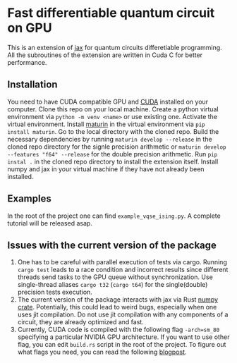 # Fast differentiable quantum circuit on GPU

This is an extension of [jax](https://github.com/google/jax) for quantum circuits differetiable programming. All the subroutines of the extension are written in Cuda C for better performance.

## Installation
You need to have CUDA compatible GPU and [CUDA](https://developer.nvidia.com/cuda-downloads) installed on your computer. Clone this repo on your local machine. Create a python virtual environment via
`python -m venv <name>` or use existing one. Activate the virtual environment. Install [maturin](https://maturin.rs/) in the virtual environment via `pip install maturin`. Go to the local directory with the cloned repo. Build the necessary dependencies by running `maturin develop --release` in the cloned repo directory for the signle precision arithmetic or `maturin develop --features "f64" --release` for the double precision arithmetic. Run `pip instal .` in the cloned repo directory to install the extension itself. Install numpy and jax in your virtual machine if they have not already been installed.

## Examples
In the root of the project one can find `example_vqse_ising.py`. A complete tutorial will be released asap.

## Issues with the current version of the package
1. One has to be careful with parallel execution of tests via cargo. Running `cargo test` leads to a race condition and incorrect results since different threads send tasks to the GPU queue without synchronization. Use single-thread aliases `cargo t32` (`cargo t64`) for the single(double) precision tests execution.
2. The current version of the package interacts with jax via Rust [numpy crate](https://docs.rs/numpy/latest/numpy/).
Potentially, this could lead to weird bugs, especially when one uses jit compilation. Do not use jit compilation with any components of a circuit, they are already optimized and fast.
1. Currently, CUDA code is compiled with the following flag `-arch=sm_80` specifying a particular NVIDIA GPU architecture. If you want to use other flag, you can edit `build.rs` script in the root of the project. To figure out what flags you need, you can read the following [blogpost](https://arnon.dk/matching-sm-architectures-arch-and-gencode-for-various-nvidia-cards/).